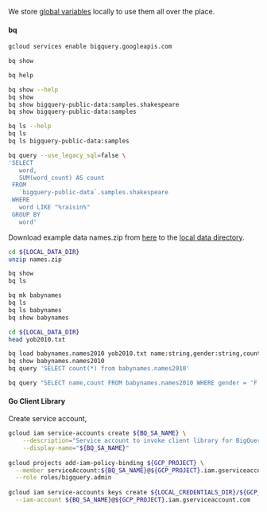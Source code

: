 We store [global variables](../ENV.md) locally to use them all over the place.

#### bq

```bash
gcloud services enable bigquery.googleapis.com

bq show
```

```bash
bq help

bq show --help
bq show
bq show bigquery-public-data:samples.shakespeare
bq show bigquery-public-data:samples

bq ls --help
bq ls
bq ls bigquery-public-data:samples
```

```bash
bq query --use_legacy_sql=false \
'SELECT
   word,
   SUM(word_count) AS count
 FROM
   `bigquery-public-data`.samples.shakespeare
 WHERE
   word LIKE "%raisin%"
 GROUP BY
   word'
```

Download example data names.zip from [here](http://www.ssa.gov/OACT/babynames/names.zip) to the [local data directory](../ENV.md).
```bash
cd ${LOCAL_DATA_DIR}
unzip names.zip
```

```bash
bq show
bq ls

bq mk babynames 
bq ls
bq ls babynames
bq show babynames

cd ${LOCAL_DATA_DIR}
head yob2010.txt

bq load babynames.names2010 yob2010.txt name:string,gender:string,count:integer
bq show babynames.names2010
bq query 'SELECT count(*) from babynames.names2010'

bq query "SELECT name,count FROM babynames.names2010 WHERE gender = 'F' ORDER BY count DESC LIMIT 5"
```

#### Go Client Library

Create service account, 
```bash
gcloud iam service-accounts create ${BQ_SA_NAME} \
    --description="Service account to invoke client library for BigQuery" \
    --display-name="${BQ_SA_NAME}"
    
gcloud projects add-iam-policy-binding ${GCP_PROJECT} \
  --member serviceAccount:${BQ_SA_NAME}@${GCP_PROJECT}.iam.gserviceaccount.com \
  --role roles/bigquery.admin
    
gcloud iam service-accounts keys create ${LOCAL_CREDENTIALS_DIR}/${GCP_PROJECT}-${BQ_SA_NAME}.json \
  --iam-account ${BQ_SA_NAME}@${GCP_PROJECT}.iam.gserviceaccount.com
```
